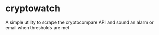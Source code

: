 # cryptowatch
A simple utility to scrape the cryptocompare API and sound an alarm or email when thresholds are met
